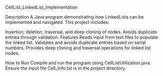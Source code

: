 CellList_LinkedList_Implementation


Description
A Java program demonstrating how LinkedLists can be implemented and navigated. This project includes:

Insertion, deletion, traversal, and deep cloning of nodes.
Avoids duplicate entries through validation.
Features
Reads input from text files to populate the linked list.
Validates and avoids duplicate entries based on serial numbers.
Provides deep cloning and traversal operations for linked list nodes.


How to Run
Compile and run the program using CellListUtilization.java.
Ensure the input file Cell_Info.txt is in the project directory.
